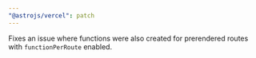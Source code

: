 ```yaml
---
"@astrojs/vercel": patch
---
```


Fixes an issue where functions were also created for prerendered routes with `functionPerRoute` enabled.
